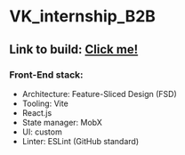 # VK_internship_B2B
## Link to build: **[Click me!](https://vk_internship_b2b.surge.sh/)**
### Front-End stack:
- Architecture: Feature-Sliced Design (FSD)
- Tooling: Vite
- React.js
- State manager: MobX
- UI: custom
- Linter: ESLint (GitHub standard)
